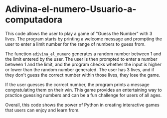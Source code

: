 # Adivina-el-numero-Usuario-a-computadora

This code allows the user to play a game of "Guess the Number" with 3 lives. The program starts by printing a welcome message and prompting the user to enter a limit number for the range of numbers to guess from.

The function `adivina_el_numero` generates a random number between 1 and the limit entered by the user. The user is then prompted to enter a number between 1 and the limit, and the program checks whether the input is higher or lower than the random number generated. The user has 3 lives, and if they don't guess the correct number within those lives, they lose the game.

If the user guesses the correct number, the program prints a message congratulating them on their win. This game provides an entertaining way to practice guessing numbers and can be a fun challenge for users of all ages.

Overall, this code shows the power of Python in creating interactive games that users can enjoy and learn from.
